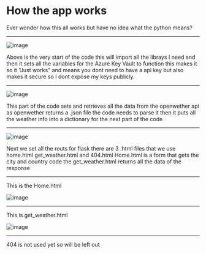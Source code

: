 # How the app works

Ever wonder how this all works but have no idea what the python means?

***

![image](https://user-images.githubusercontent.com/75509373/218847310-cdefae06-0683-42d6-be90-b9f9e2f19db0.png)

Above is the very start of the code this will import all the librays I need and then it sets all the variables for the Azure Key Vault to function this makes it so it "Just works" and means you dont need to have a api key but also makes it secure so I dont expose my keys publicly.

***

![image](https://user-images.githubusercontent.com/75509373/218847678-79c219af-4635-4b0e-97e6-29bb34180b56.png)

This part of the code sets and retrieves all the data from the openwether api as openwether returns a .json file the code needs to parse it then it puts all the weather info into a dictionary for the next part of the code

***

![image](https://user-images.githubusercontent.com/75509373/218848274-2b1645f5-0651-4bf6-8083-4c8119c1118a.png)

Next we set all the routs for flask there are 3 .html files that we use home.html get\_weather.html and 404.html Home.html is a form that gets the city and country code the get\_weather.html returns all the data of the response

***

This is the Home.html

![image](https://user-images.githubusercontent.com/75509373/218848960-a0e4a24f-e376-4090-b878-cfa58b3a688d.png)

***

This is get\_weather.html

![image](https://user-images.githubusercontent.com/75509373/218849142-7a9300fa-5f4a-49d7-8a15-15e19fa10668.png)

***

404 is not used yet so will be left out
